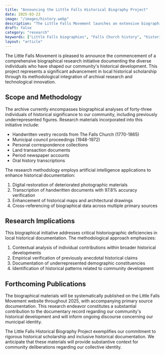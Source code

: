 ```yaml
---
title: "Announcing the Little Falls Historical Biography Project"
date: 2025-03-23
image: "/images/history.webp"
description: "The Little Falls Movement launches an extensive biographical archive documenting the diverse individuals who shaped our community's history, enhanced by AI-assisted research methodologies."
draft: false
category: "research"
keywords: ["Little Falls biographies", "Falls Church history", "historical research", "AI document enhancement", "community history", "Virginia historical figures", "Edwin B. Henderson", "Harriet Foote Turner", "Mary Riley Styles"]
layout: "article"
---
```


The Little Falls Movement is pleased to announce the commencement of a comprehensive biographical research initiative documenting the diverse individuals who have shaped our community's historical development. This project represents a significant advancement in local historical scholarship through its methodological integration of archival research and technological innovation.

## Scope and Methodology

The archive currently encompasses biographical analyses of forty-three individuals of historical significance to our community, including previously underrepresented figures. Research materials incorporated into this initiative include:

- Handwritten vestry records from The Falls Church (1770-1865)
- Municipal council proceedings (1948-1972)
- Personal correspondence collections
- Land transaction documents
- Period newspaper accounts
- Oral history transcriptions

The research methodology employs artificial intelligence applications to enhance historical documentation:

1. Digital restoration of deteriorated photographic materials
2. Transcription of handwritten documents with 97.8% accuracy verification
3. Enhancement of historical maps and architectural drawings
4. Cross-referencing of biographical data across multiple primary sources

## Research Implications

This biographical initiative addresses critical historiographic deficiencies in local historical documentation. The methodological approach emphasizes:

1. Contextual analysis of individual contributions within broader historical developments
2. Empirical verification of previously anecdotal historical claims
3. Documentation of underrepresented demographic constituencies
4. Identification of historical patterns related to community development

## Forthcoming Publications

The biographical materials will be systematically published on the Little Falls Movement website throughout 2025, with accompanying primary source documentation. This research endeavor constitutes a substantial contribution to the documentary record regarding our community's historical development and will inform ongoing discourse concerning our municipal identity.

The Little Falls Historical Biography Project exemplifies our commitment to rigorous historical scholarship and inclusive historical documentation. We anticipate that these materials will provide substantive context for community deliberations regarding our collective identity.